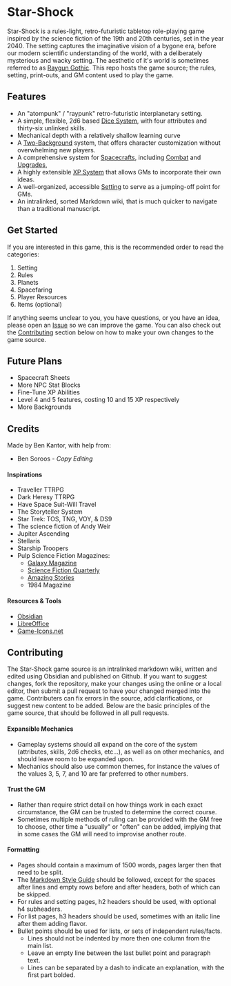 # Star-Shock
Star-Shock is a rules-light, retro-futuristic tabletop role-playing game inspired by the science fiction of the 19th and 20th centuries, set in the year 2040. The setting captures the imaginative vision of a bygone era, before our modern scientific understanding of the world, with a deliberately mysterious and wacky setting. The aesthetic of it's world is sometimes referred to as [Raygun Gothic](https://en.wikipedia.org/wiki/Raygun_Gothic). This repo hosts the game source; the rules, setting, print-outs, and GM content used to play the game.
## Features
- An "atompunk" / "raypunk" retro-futuristic interplanetary setting.
- A simple, flexible, 2d6 based [Dice System](/Rules/Checks.md), with four attributes and thirty-six unlinked skills.
- Mechanical depth with a relatively shallow learning curve
- A [Two-Background](Disciplines.md) system, that offers character customization without overwhelming new players.
- A comprehensive system for [Spacecrafts](Spacefaring/Mechanics.md), including [Combat](Spacefaring/Combat.md) and [Upgrades](Modules.md),
- A highly extensible [XP System](XP.md) that allows GMs to incorporate their own ideas.
- A well-organized, accessible [Setting](/Setting/) to serve as a jumping-off point for GMs.
- An intralinked, sorted Markdown wiki, that is much quicker to navigate than a traditional manuscript.
## Get Started
If you are interested in this game, this is the recommended order to read the categories:
1. Setting
2. Rules
3. Planets
4. Spacefaring
5. Player Resources
6. Items (optional)

If anything seems unclear to you, you have questions, or you have an idea, please open an [Issue](https://github.com/Ben-Kantor/Star-Shock/issues) so we can improve the game. You can also check out the [Contributing](Readme.md#Contributing) section below on how to make your own changes to the game source.
## Future Plans
- Spacecraft Sheets
- More NPC Stat Blocks
- Fine-Tune XP Abilities
- Level 4 and 5 features, costing 10 and 15 XP respectively
- More Backgrounds
## Credits
Made by Ben Kantor, with help from:
- Ben Soroos - *Copy Editing*
#### Inspirations
- Traveller TTRPG
- Dark Heresy TTRPG
- Have Space Suit-Will Travel
- The Storyteller System
- Star Trek: TOS, TNG, VOY, & DS9
- The science fiction of Andy Weir
- Jupiter Ascending
- Stellaris
- Starship Troopers
- Pulp Science Fiction Magazines:
    - [Galaxy Magazine](https://archive.org/details/galaxymagazine-1951-02/)
    - [Science Fiction Quarterly](https://archive.org/details/sciencefictionquarterly)
    - [Amazing Stories](https://archive.org/details/amazingstoriesmagazine)
    - 1984 Magazine
#### Resources & Tools
- [Obsidian](https://obsidian.md/)
- [LibreOffice](https://www.libreoffice.org/)
- [Game-Icons.net](https://game-icons.net/)
## Contributing
The Star-Shock game source is an intralinked markdown wiki, written and edited using Obsidian and published on Github. If you want to suggest changes, fork the repository, make your changes using the online or a local editor, then submit a pull request to have your changed merged into the game. Contributers can fix errors in the source, add clarifications, or suggest new content to be added. Below are the basic principles of the game source, that should be followed in all pull requests.
#### Expansible Mechanics
- Gameplay systems should all expand on the core of the system (attributes, skills, 2d6 checks, etc...), as well as on other mechanics, and should leave room to be expanded upon.
- Mechanics should also use common themes, for instance the values of the values 3, 5, 7, and 10 are far preferred to other numbers.
#### Trust the GM
- Rather than require strict detail on how things work in each exact circumstance, the GM can be trusted to determine the correct course.
- Sometimes multiple methods of ruling can be provided with the GM free to choose, other time a "usually" or "often" can be added, implying that in some cases the GM will need to improvise another route.
#### Formatting
- Pages should contain a maximum of 1500 words, pages larger then that need to be split.
- The [Markdown Style Guide](https://google.github.io/styleguide/docguide/style.html) should be followed, except for the spaces after lines and empty rows before and after headers, both of which can be skipped.
- For rules and setting pages, h2 headers should be used, with optional h4 subheaders.
- For list pages, h3 headers should be used, sometimes with an italic line after them adding flavor.
- Bullet points should be used for lists, or sets of independent rules/facts.
	- Lines should not be indented by more then one column from the main list.
	- Leave an empty line between the last bullet point and paragraph text.
	- Lines can be separated by a dash to indicate an explanation, with the first part bolded.